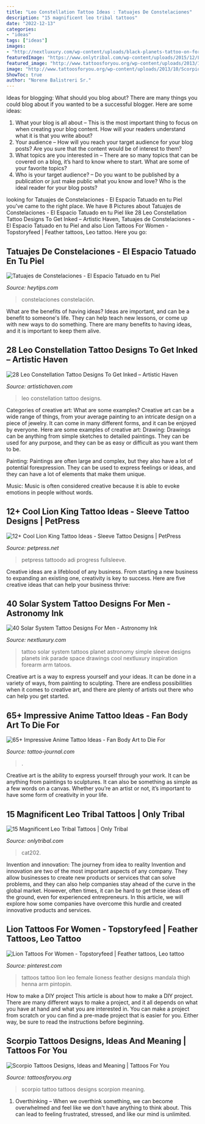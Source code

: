 ```yaml
---
title: "Leo Constellation Tattoo Ideas : Tatuajes De Constelaciones"
description: "15 magnificent leo tribal tattoos"
date: "2022-12-13"
categories:
- "ideas"
tags: ["ideas"]
images:
- "http://nextluxury.com/wp-content/uploads/black-planets-tattoo-on-forearms-for-men.jpg"
featuredImage: "https://www.onlytribal.com/wp-content/uploads/2015/12/Leo-Tattoos-for-Females.jpg"
featured_image: "http://www.tattoosforyou.org/wp-content/uploads/2013/10/Scorpio-Tattoo-Design.jpg"
image: "http://www.tattoosforyou.org/wp-content/uploads/2013/10/Scorpio-Tattoo-Design.jpg"
ShowToc: true
author: "Norene Balistreri Sr."
---
```



Ideas for blogging: What should you blog about?
There are many things you could blog about if you wanted to be a successful blogger. Here are some ideas: 
1) What your blog is all about – This is the most important thing to focus on when creating your blog content. How will your readers understand what it is that you write about? 
2) Your audience – How will you reach your target audience for your blog posts? Are you sure that the content would be of interest to them? 
3) What topics are you interested in – There are so many topics that can be covered on a blog, it’s hard to know where to start. What are some of your favorite topics? 
4) Who is your target audience? – Do you want to be published by a publication or just make public what you know and love? Who is the ideal reader for your blog posts?

	

		
looking for Tatuajes de Constelaciones - El Espacio Tatuado en tu Piel you've came to the right place. We have 8 Pictures about Tatuajes de Constelaciones - El Espacio Tatuado en tu Piel like 28 Leo Constellation Tattoo Designs To Get Inked – Artistic Haven, Tatuajes de Constelaciones - El Espacio Tatuado en tu Piel and also Lion Tattoos For Women - Topstoryfeed | Feather tattoos, Leo tattoo. Here you go:
		
    
## Tatuajes De Constelaciones - El Espacio Tatuado En Tu Piel

<img loading=lazy src="https://www.heytips.com/wp-content/uploads/2017/07/constelación-en-la-espalda-tatoo.jpg" onerror="this.onerror=null;this.src='https://tse4.mm.bing.net/th?id=OIP.-352Y8jSwHdc9i9uxFr03wHaHp&amp;pid=15.1';" alt="Tatuajes de Constelaciones - El Espacio Tatuado en tu Piel">

_Source: heytips.com_

>constelaciones constelación. 

	

What are the benefits of having ideas?
Ideas are important, and can be a benefit to someone's life. They can help teach new lessons, or come up with new ways to do something. There are many benefits to having ideas, and it is important to keep them alive.

    
## 28 Leo Constellation Tattoo Designs To Get Inked – Artistic Haven

<img loading=lazy src="https://www.artistichaven.com/wp-content/uploads/2020/08/Leo-Constellation-Tattoo-Designs-To-Get-Inked-15.jpg" onerror="this.onerror=null;this.src='https://tse2.mm.bing.net/th?id=OIP.OMDyPA-MZyKF805cais50wHaFj&amp;pid=15.1';" alt="28 Leo Constellation Tattoo Designs To Get Inked – Artistic Haven">

_Source: artistichaven.com_

>leo constellation tattoo designs. 

	

Categories of creative art: What are some examples?
Creative art can be a wide range of things, from your average painting to an intricate design on a piece of jewelry. It can come in many different forms, and it can be enjoyed by everyone. Here are some examples of creative art:
Drawing: Drawings can be anything from simple sketches to detailed paintings. They can be used for any purpose, and they can be as easy or difficult as you want them to be.

Painting: Paintings are often large and complex, but they also have a lot of potential forexpression. They can be used to express feelings or ideas, and they can have a lot of elements that make them unique.

Music: Music is often considered creative because it is able to evoke emotions in people without words.

    
## 12+ Cool Lion King Tattoo Ideas - Sleeve Tattoo Designs | PetPress

<img loading=lazy src="https://cdn.petpress.net/wp-content/uploads/2020/04/12005114/lion-king-tattoo-sleeve-girl.jpg" onerror="this.onerror=null;this.src='https://tse3.mm.bing.net/th?id=OIP.HzGuns698SN7OO1zdeg66gHaJ3&amp;pid=15.1';" alt="12+ Cool Lion King Tattoo Ideas - Sleeve Tattoo Designs | PetPress">

_Source: petpress.net_

>petpress tattoodo adi progress fullsleeve. 

	

Creative ideas are a lifeblood of any business. From starting a new business to expanding an existing one, creativity is key to success. Here are five creative ideas that can help your business thrive:

    
## 40 Solar System Tattoo Designs For Men - Astronomy Ink

<img loading=lazy src="http://nextluxury.com/wp-content/uploads/black-planets-tattoo-on-forearms-for-men.jpg" onerror="this.onerror=null;this.src='https://tse1.mm.bing.net/th?id=OIP.njiBG40o6IljnRsUUS5J1wHaHa&amp;pid=15.1';" alt="40 Solar System Tattoo Designs For Men - Astronomy Ink">

_Source: nextluxury.com_

>tattoo solar system tattoos planet astronomy simple sleeve designs planets ink parade space drawings cool nextluxury inspiration forearm arm tatoos. 

	

Creative art is a way to express yourself and your ideas. It can be done in a variety of ways, from painting to sculpting. There are endless possibilities when it comes to creative art, and there are plenty of artists out there who can help you get started.

    
## 65+ Impressive Anime Tattoo Ideas - Fan Body Art To Die For

<img loading=lazy src="https://tattoo-journal.com/wp-content/uploads/2017/01/Anime-Tattoo-67-765x765.jpg" onerror="this.onerror=null;this.src='https://tse3.mm.bing.net/th?id=OIP.d2lRRVdmdWNWaM8Ehsl2uAHaHa&amp;pid=15.1';" alt="65+ Impressive Anime Tattoo Ideas - Fan Body Art to Die For">

_Source: tattoo-journal.com_

>. 

	

Creative art is the ability to express yourself through your work. It can be anything from paintings to sculptures. It can also be something as simple as a few words on a canvas. Whether you’re an artist or not, it’s important to have some form of creativity in your life.

    
## 15 Magnificent Leo Tribal Tattoos | Only Tribal

<img loading=lazy src="https://www.onlytribal.com/wp-content/uploads/2015/12/Leo-Tattoos-for-Females.jpg" onerror="this.onerror=null;this.src='https://tse3.mm.bing.net/th?id=OIP.2CIghn02jdUVhJNKsYBBOgHaE8&amp;pid=15.1';" alt="15 Magnificent Leo Tribal Tattoos | Only Tribal">

_Source: onlytribal.com_

>cat202. 

	

Invention and innovation: The journey from idea to reality
Invention and innovation are two of the most important aspects of any company. They allow businesses to create new products or services that can solve problems, and they can also help companies stay ahead of the curve in the global market. However, often times, it can be hard to get these ideas off the ground, even for experienced entrepreneurs. In this article, we will explore how some companies have overcome this hurdle and created innovative products and services.

    
## Lion Tattoos For Women - Topstoryfeed | Feather Tattoos, Leo Tattoo

<img loading=lazy src="https://i.pinimg.com/736x/7a/83/22/7a832210b1d73dc30896dad64bb0aec2.jpg" onerror="this.onerror=null;this.src='https://tse2.mm.bing.net/th?id=OIP.W8aODWsKYVmHIwVCZjkMrQHaKE&amp;pid=15.1';" alt="Lion Tattoos For Women - Topstoryfeed | Feather tattoos, Leo tattoo">

_Source: pinterest.com_

>tattoos tattoo lion leo female lioness feather designs mandala thigh henna arm pintopin. 

	

How to make a DIY project
This article is about how to make a DIY project. There are many different ways to make a project, and it all depends on what you have at hand and what you are interested in. You can make a project from scratch or you can find a pre-made project that is easier for you. Either way, be sure to read the instructions before beginning.

    
## Scorpio Tattoos Designs, Ideas And Meaning | Tattoos For You

<img loading=lazy src="http://www.tattoosforyou.org/wp-content/uploads/2013/10/Scorpio-Tattoo-Design.jpg" onerror="this.onerror=null;this.src='https://tse3.mm.bing.net/th?id=OIP.-FENRQSnczrmLBjUsjQFwgHaJ3&amp;pid=15.1';" alt="Scorpio Tattoos Designs, Ideas and Meaning | Tattoos For You">

_Source: tattoosforyou.org_

>scorpio tattoo tattoos designs scorpion meaning. 

	

1) Overthinking – When we overthink something, we can become overwhelmed and feel like we don't have anything to think about. This can lead to feeling frustrated, stressed, and like our mind is unlimited.

